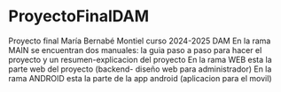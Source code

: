 # ProyectoFinalDAM
Proyecto final María Bernabé Montiel curso 2024-2025 DAM
En la rama MAIN se encuentran dos manuales: la guia paso a paso para hacer el proyecto y un resumen-explicacion del proyecto
En la rama WEB esta la parte web del proyecto (backend- diseño web para administrador)
En la rama ANDROID esta la parte de la app android (aplicacion para el movil)
